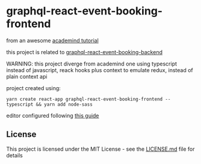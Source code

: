 # graphql-react-event-booking-frontend
from an awesome [academind tutorial](https://www.youtube.com/watch?v=JmFSGqbmzT4)

this project is related to [graphql-react-event-booking-backend](https://github.com/EdgardoArriagada/graphql-react-event-booking-backend)

WARNING: this project diverge from academind one using typescript instead of javascript, reack hooks plus context to emulate redux, instead of plain context api

project created using:
```
yarn create react-app graphql-react-event-booking-frontend --typescript && yarn add node-sass
```
editor configured following [this guide](https://dev.to/robertcoopercode/using-eslint-and-prettier-in-a-typescript-project-53jb)

## License

This project is licensed under the MIT License - see the [LICENSE.md](LICENSE.md) file for details
